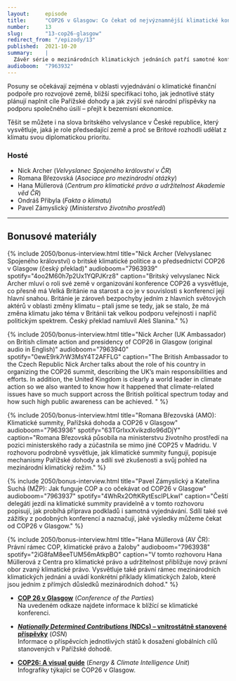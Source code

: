 ```yaml
---
layout:     episode
title:      "COP26 v Glasgow: Co čekat od nejvýznamnější klimatické konference roku?"
number:     13
slug:       "13-cop26-glasgow"
redirect_from: "/epizody/13"
published:  2021-10-20
summary:    |
  Závěr série o mezinárodních klimatických jednáních patří samotné konferenci v Glasgow. Jedná se o summit všech smluvních stran Rámcové úmluvy o změně klimatu (UNFCCC), který se koná každý rok, nicméně letošní ročník je často v médiích prezentován jako „poslední šance pro klima“. Poslední šance to určitě není, ale bezesporu jde o důležitý summit.
audioboom:  "7963932"
---
```


Posuny se očekávají zejména v oblasti vyjednávání o klimatické finanční podpoře pro rozvojové země, bližší specifikaci toho, jak jednotlivé státy plánují naplnit cíle Pařížské dohody a jak zvýší své národní příspěvky na podporu společného úsilí – přejít k bezemisní ekonomice.

Těšit se můžete i na slova britského velvyslance v České republice, který vysvětluje, jaká je role předsedající země a proč se Britové rozhodli udělat z klimatu svou diplomatickou prioritu.

### Hosté

* Nick Archer (_Velvyslanec Spojeného království v ČR_)
* Romana Březovská (_Asociace pro mezinárodní otázky_)
* Hana Müllerová (_Centrum pro klimatické právo a udržitelnost Akademie věd ČR_)
* Ondráš Přibyla (_Fakta o klimatu_)
* Pavel Zámyslický (_Ministerstvo životního prostředí_)

---

## Bonusové materiály

<div class="bonus-material" markdown="1">

{% include 2050/bonus-interview.html
  title="Nick Archer (Velvyslanec Spojeného království) o britské klimatické politice a o předsednictví COP26 v Glasgow (český překlad)"
  audioboom="7963939"
  spotify="4oo2M60h7p2Ux1YQPJKrz8"
  caption="Britský velvyslanec Nick Archer mluví o roli své země v organizování konference COP26 a vysvětluje, co přesně má Velká Británie na starost a co je v souvislosti s konferencí její hlavní snahou. Británie je zároveň bezpochyby jedním z hlavních světových aktérů v oblasti změny klimatu – ptali jsme se tedy, jak se stalo, že má změna klimatu jako téma v Británii tak velkou podporu veřejnosti i napříč politickým spektrem. Český překlad namluvil Aleš Slanina."
%}

{% include 2050/bonus-interview.html
  title="Nick Archer (UK Ambassador) on British climate action and presidency of COP26 in Glasgow (original audio in English)"
  audioboom="7963940"
  spotify="0ewE9rk7rW3MsY4T2AFFLG"
  caption="The British Ambassador to the Czech Republic Nick Archer talks about the role of his country in organizing the COP26 summit, describing the UK’s main responsibilities and efforts. In addition, the United Kingdom is clearly a world leader in climate action so we also wanted to know how it happened that climate-related issues have so much support across the British political spectrum today and how such high public awareness can be achieved. "
%}

{% include 2050/bonus-interview.html
  title="Romana Březovská (AMO): Klimatické summity, Pařížská dohoda a COP26 v Glasgow"
  audioboom="7963936"
  spotify="63TGrIxxXvikzdIo96dDjY"
  caption="Romana Březovská působila na ministerstvu životního prostředí na pozici ministerského rady a zúčastnila se mimo jiné COP25 v Madridu. V rozhovoru podrobně vysvětluje, jak klimatické summity fungují, popisuje mechanismy Pařížské dohody a sdílí své zkušenosti a svůj pohled na mezinárodní klimatický režim."
%}

{% include 2050/bonus-interview.html
  title="Pavel Zámyslický a Kateřina Suchá (MŽP): Jak funguje COP a co očekávat od COP26 v Glasgow"
  audioboom="7963937"
  spotify="4WhRx2OftKRytEscIPLkwl"
  caption="Čeští delegáti jezdí na klimatické summity pravidelně a v tomto rozhovoru popisují, jak probíhá příprava podkladů i samotná vyjednávání. Sdílí také své zážitky z podobných konferencí a naznačují, jaké výsledky můžeme čekat od COP26 v Glasgow."
%}

{% include 2050/bonus-interview.html
  title="Hana Müllerová (AV ČR): Právní rámec COP, klimatické právo a žaloby"
  audioboom="7963938"
  spotify="2iG8faM8eeTUM56mAtkpBO"
  caption="V tomto rozhovoru Hana Müllerová z Centra pro klimatické právo a udržitelnost přibližuje nový právní obor zvaný klimatické právo. Vysvětluje také právní rámec mezinárodních klimatických jednání a uvádí konkrétní příklady klimatických žalob, které jsou jedním z přímých důsledků mezinárodních dohod."
%}

* **[COP 26 v Glasgow](https://ukcop26.org/)** (_Conference of the Parties_)  
  Na uvedeném odkaze najdete informace k blížící se klimatické konferenci.

* **[_Nationally Determined Contributions_ (NDCs) – vnitrostátně stanovené příspěvky](https://unfccc.int/process-and-meetings/the-paris-agreement/nationally-determined-contributions-ndcs/nationally-determined-contributions-ndcs)** (_OSN_)  
  Informace o příspěvcích jednotlivých států k dosažení globálních cílů stanovených v Pařížské dohodě.

* **[COP26: A visual guide](https://eciu.net/analysis/infographics/cop26-climate-infographic)** (_Energy & Climate Intelligence Unit_)  
  Infografiky týkající se COP26 v Glasgow.

</div>
